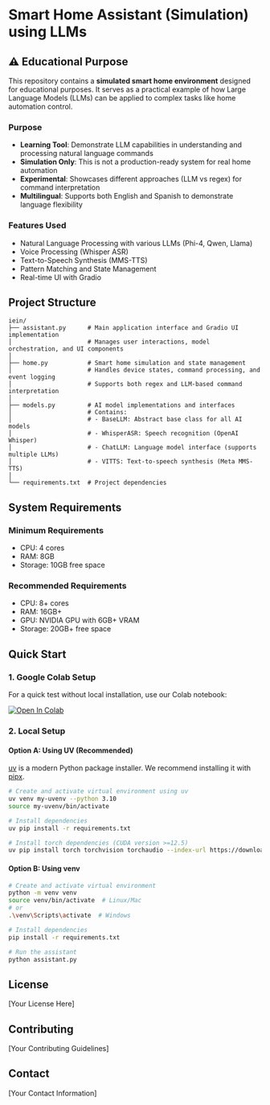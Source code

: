 # Smart Home Assistant (Simulation) using LLMs

## ⚠️ Educational Purpose

This repository contains a **simulated smart home environment** designed for educational purposes. It serves as a practical example of how Large Language Models (LLMs) can be applied to complex tasks like home automation control.

### Purpose
- **Learning Tool**: Demonstrate LLM capabilities in understanding and processing natural language commands
- **Simulation Only**: This is not a production-ready system for real home automation
- **Experimental**: Showcases different approaches (LLM vs regex) for command interpretation
- **Multilingual**: Supports both English and Spanish to demonstrate language flexibility

### Features Used
- Natural Language Processing with various LLMs (Phi-4, Qwen, Llama)
- Voice Processing (Whisper ASR)
- Text-to-Speech Synthesis (MMS-TTS)
- Pattern Matching and State Management
- Real-time UI with Gradio

## Project Structure

```
iein/
├── assistant.py      # Main application interface and Gradio UI implementation
│                     # Manages user interactions, model orchestration, and UI components
│
├── home.py           # Smart home simulation and state management
│                     # Handles device states, command processing, and event logging
│                     # Supports both regex and LLM-based command interpretation
│
├── models.py         # AI model implementations and interfaces
│                     # Contains:
│                     # - BaseLLM: Abstract base class for all AI models
│                     # - WhisperASR: Speech recognition (OpenAI Whisper)
│                     # - ChatLLM: Language model interface (supports multiple LLMs)
│                     # - VITTS: Text-to-speech synthesis (Meta MMS-TTS)
│
└── requirements.txt  # Project dependencies
```

## System Requirements

### Minimum Requirements
- CPU: 4 cores
- RAM: 8GB
- Storage: 10GB free space

### Recommended Requirements
- CPU: 8+ cores
- RAM: 16GB+
- GPU: NVIDIA GPU with 6GB+ VRAM
- Storage: 20GB+ free space

## Quick Start

### 1. Google Colab Setup

For a quick test without local installation, use our Colab notebook:

[![Open In Colab](https://colab.research.google.com/assets/colab-badge.svg)](https://colab.research.google.com/drive/1Rjtl0juRd6j0u9JKREsnqh_CeXRAGbzF?usp=sharing)

### 2. Local Setup

#### Option A: Using UV (Recommended)
[uv](https://docs.astral.sh/uv/pip/) is a modern Python package installer. We recommend installing it with [pipx](https://pipx.pypa.io/stable/installation/).

```bash
# Create and activate virtual environment using uv 
uv venv my-uvenv --python 3.10
source my-uvenv/bin/activate

# Install dependencies
uv pip install -r requirements.txt

# Install torch dependencies (CUDA version >=12.5)
uv pip install torch torchvision torchaudio --index-url https://download.pytorch.org/whl/cu126
```

#### Option B: Using venv
```bash
# Create and activate virtual environment
python -m venv venv
source venv/bin/activate  # Linux/Mac
# or
.\venv\Scripts\activate  # Windows

# Install dependencies
pip install -r requirements.txt

# Run the assistant
python assistant.py
```

## License

[Your License Here]

## Contributing

[Your Contributing Guidelines]

## Contact

[Your Contact Information] 